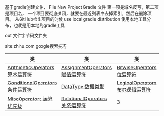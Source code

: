 基于gradle创建文件，
File New Project Gradle 文件
第一项是域名反写，第二项是项目名，
一个项目要彻底关闭，就要在最近列表中去掉索引，然后在删除项目。
从GitHub检出项目的时候
use local gradle distribution 使用本地工具分布，也就是用本地的gradle工具

out 文件字节码文件夹

site:zhihu.com google搜索技巧

|类|类|类|
|---|---|---|
|[ArithmeticOperators 算术运算符](https://github.com/tanyinqing/JavaSE_20170902/blob/master/src/main/java/ArithmeticOperators.java)|[AssignmentOperators 赋值运算符](https://github.com/tanyinqing/JavaSE_20170902/blob/master/src/main/java/AssignmentOperators.java)|[BitwiseOperators 位运算符](https://github.com/tanyinqing/JavaSE_20170902/blob/master/src/main/java/BitwiseOperators.java)|
|[ConditionalOperators 条件运算符](https://github.com/tanyinqing/JavaSE_20170902/blob/master/src/main/java/ConditionalOperators.java)|[DataType 数据类型](https://github.com/tanyinqing/JavaSE_20170902/blob/master/src/main/java/DataType.java)|[LogicalOperators 布尔逻辑运算符](https://github.com/tanyinqing/JavaSE_20170902/blob/master/src/main/java/LogicalOperators.java)|
|[MiscOperators 运算优先级](https://github.com/tanyinqing/JavaSE_20170902/blob/master/src/main/java/MiscOperators.java)|[RelationalOperators 关系运算符](https://github.com/tanyinqing/JavaSE_20170902/blob/master/src/main/java/RelationalOperators.java)|3|

